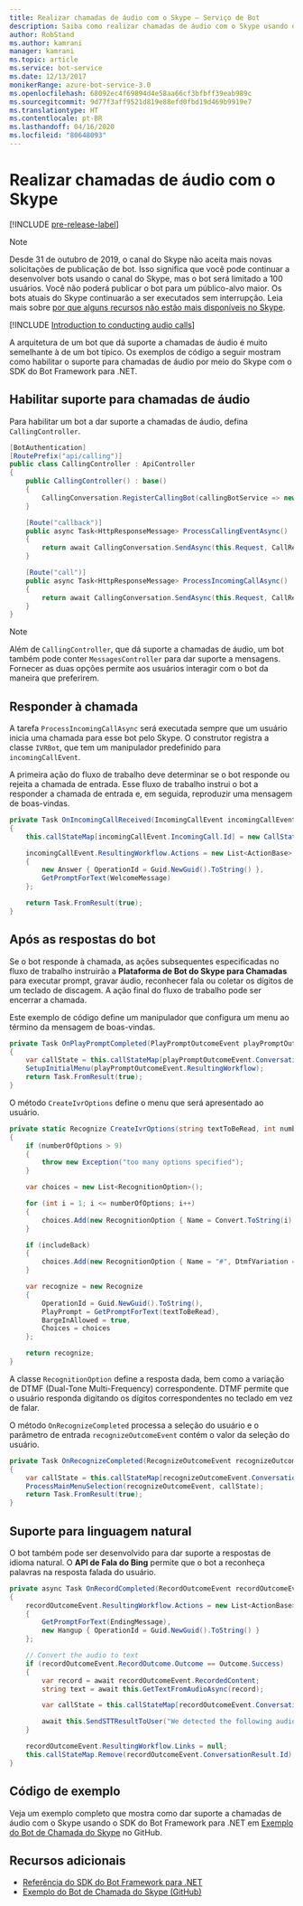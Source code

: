 ```yaml
---
title: Realizar chamadas de áudio com o Skype – Serviço de Bot
description: Saiba como realizar chamadas de áudio com o Skype usando o SDK do Bot Framework para .NET.
author: RobStand
ms.author: kamrani
manager: kamrani
ms.topic: article
ms.service: bot-service
ms.date: 12/13/2017
monikerRange: azure-bot-service-3.0
ms.openlocfilehash: 68092ec4f69894d4e58aa66cf3bfbff39eab989c
ms.sourcegitcommit: 9d77f3aff9521d819e88efd0fbd19d469b9919e7
ms.translationtype: HT
ms.contentlocale: pt-BR
ms.lasthandoff: 04/16/2020
ms.locfileid: "80648093"
---
```

# <a name="conduct-audio-calls-with-skype"></a>Realizar chamadas de áudio com o Skype

[!INCLUDE [pre-release-label](../includes/pre-release-label-v3.md)]

>[!NOTE]
> Desde 31 de outubro de 2019, o canal do Skype não aceita mais novas solicitações de publicação de bot. Isso significa que você pode continuar a desenvolver bots usando o canal do Skype, mas o bot será limitado a 100 usuários. Você não poderá publicar o bot para um público-alvo maior. Os bots atuais do Skype continuarão a ser executados sem interrupção. Leia mais sobre [por que alguns recursos não estão mais disponíveis no Skype](https://support.skype.com/faq/fa12091/why-are-some-features-not-available-in-skype-anymore).

[!INCLUDE [Introduction to conducting audio calls](../includes/snippet-audio-call-intro.md)]

A arquitetura de um bot que dá suporte a chamadas de áudio é muito semelhante à de um bot típico. Os exemplos de código a seguir mostram como habilitar o suporte para chamadas de áudio por meio do Skype com o SDK do Bot Framework para .NET. 

## <a name="enable-support-for-audio-calls"></a>Habilitar suporte para chamadas de áudio

Para habilitar um bot a dar suporte a chamadas de áudio, defina `CallingController`.

```cs
[BotAuthentication]
[RoutePrefix("api/calling")]
public class CallingController : ApiController
{
    public CallingController() : base()
    {
        CallingConversation.RegisterCallingBot(callingBotService => new IVRBot(callingBotService));
    }

    [Route("callback")]
    public async Task<HttpResponseMessage> ProcessCallingEventAsync()
    {
        return await CallingConversation.SendAsync(this.Request, CallRequestType.CallingEvent);
    }

    [Route("call")]
    public async Task<HttpResponseMessage> ProcessIncomingCallAsync()
    {
        return await CallingConversation.SendAsync(this.Request, CallRequestType.IncomingCall);
    }
}
```

> [!NOTE]
> Além de `CallingController`, que dá suporte a chamadas de áudio, um bot também pode conter `MessagesController` para dar suporte a mensagens. Fornecer as duas opções permite aos usuários interagir com o bot da maneira que preferirem. <!-- docs on MessagesController are where? -->

## <a name="answer-the-call"></a>Responder à chamada

A tarefa `ProcessIncomingCallAsync` será executada sempre que um usuário inicia uma chamada para esse bot pelo Skype.
O construtor registra a classe `IVRBot`, que tem um manipulador predefinido para `incomingCallEvent`.

A primeira ação do fluxo de trabalho deve determinar se o bot responde ou rejeita a chamada de entrada. Esse fluxo de trabalho instrui o bot a responder a chamada de entrada e, em seguida, reproduzir uma mensagem de boas-vindas. 

```cs
private Task OnIncomingCallReceived(IncomingCallEvent incomingCallEvent)
{
    this.callStateMap[incomingCallEvent.IncomingCall.Id] = new CallState(incomingCallEvent.IncomingCall.Participants);

    incomingCallEvent.ResultingWorkflow.Actions = new List<ActionBase>
    {
        new Answer { OperationId = Guid.NewGuid().ToString() },
        GetPromptForText(WelcomeMessage)
    };

    return Task.FromResult(true);
}
```

## <a name="after-the-bot-answers"></a>Após as respostas do bot

Se o bot responde à chamada, as ações subsequentes especificadas no fluxo de trabalho instruirão a **Plataforma de Bot do Skype para Chamadas** para executar prompt, gravar áudio, reconhecer fala ou coletar os dígitos de um teclado de discagem. A ação final do fluxo de trabalho pode ser encerrar a chamada. 

Este exemplo de código define um manipulador que configura um menu ao término da mensagem de boas-vindas.

```cs
private Task OnPlayPromptCompleted(PlayPromptOutcomeEvent playPromptOutcomeEvent)
{
    var callState = this.callStateMap[playPromptOutcomeEvent.ConversationResult.Id];
    SetupInitialMenu(playPromptOutcomeEvent.ResultingWorkflow);
    return Task.FromResult(true);
}
```

O método `CreateIvrOptions` define o menu que será apresentado ao usuário.

```cs
private static Recognize CreateIvrOptions(string textToBeRead, int numberOfOptions, bool includeBack)
{
    if (numberOfOptions > 9)
    {
        throw new Exception("too many options specified");
    }

    var choices = new List<RecognitionOption>();

    for (int i = 1; i <= numberOfOptions; i++)
    {
        choices.Add(new RecognitionOption { Name = Convert.ToString(i), DtmfVariation = (char)('0' + i) });
    }

    if (includeBack)
    {
        choices.Add(new RecognitionOption { Name = "#", DtmfVariation = '#' });
    }

    var recognize = new Recognize
    {
        OperationId = Guid.NewGuid().ToString(),
        PlayPrompt = GetPromptForText(textToBeRead),
        BargeInAllowed = true,
        Choices = choices
    };

    return recognize;
}
```

A classe `RecognitionOption` define a resposta dada, bem como a variação de DTMF (Dual-Tone Multi-Frequency) correspondente. DTMF permite que o usuário responda digitando os dígitos correspondentes no teclado em vez de falar.

O método `OnRecognizeCompleted` processa a seleção do usuário e o parâmetro de entrada `recognizeOutcomeEvent` contém o valor da seleção do usuário.

```cs
private Task OnRecognizeCompleted(RecognizeOutcomeEvent recognizeOutcomeEvent)
{
    var callState = this.callStateMap[recognizeOutcomeEvent.ConversationResult.Id];
    ProcessMainMenuSelection(recognizeOutcomeEvent, callState);
    return Task.FromResult(true);
}
```

## <a name="support-natural-language"></a>Suporte para linguagem natural
O bot também pode ser desenvolvido para dar suporte a respostas de idioma natural. O **API de Fala do Bing** permite que o bot a reconheça palavras na resposta falada do usuário.

```cs
private async Task OnRecordCompleted(RecordOutcomeEvent recordOutcomeEvent)
{
    recordOutcomeEvent.ResultingWorkflow.Actions = new List<ActionBase>
    {
        GetPromptForText(EndingMessage),
        new Hangup { OperationId = Guid.NewGuid().ToString() }
    };

    // Convert the audio to text
    if (recordOutcomeEvent.RecordOutcome.Outcome == Outcome.Success)
    {
        var record = await recordOutcomeEvent.RecordedContent;
        string text = await this.GetTextFromAudioAsync(record);

        var callState = this.callStateMap[recordOutcomeEvent.ConversationResult.Id];

        await this.SendSTTResultToUser("We detected the following audio: " + text, callState.Participants);
    }

    recordOutcomeEvent.ResultingWorkflow.Links = null;
    this.callStateMap.Remove(recordOutcomeEvent.ConversationResult.Id);
}
```

## <a name="sample-code"></a>Código de exemplo

Veja um exemplo completo que mostra como dar suporte a chamadas de áudio com o Skype usando o SDK do Bot Framework para .NET em <a href="https://github.com/Microsoft/BotBuilder-Samples/tree/master/CSharp/skype-CallingBot" target="_blank">Exemplo do Bot de Chamada do Skype</a> no GitHub.

## <a name="additional-resources"></a>Recursos adicionais

- <a href="/dotnet/api/?view=botbuilder-3.11.0" target="_blank">Referência do SDK do Bot Framework para .NET</a>
- <a href="https://github.com/Microsoft/BotBuilder-Samples/tree/master/CSharp/skype-CallingBot" target="_blank">Exemplo do Bot de Chamada do Skype (GitHub)</a>
